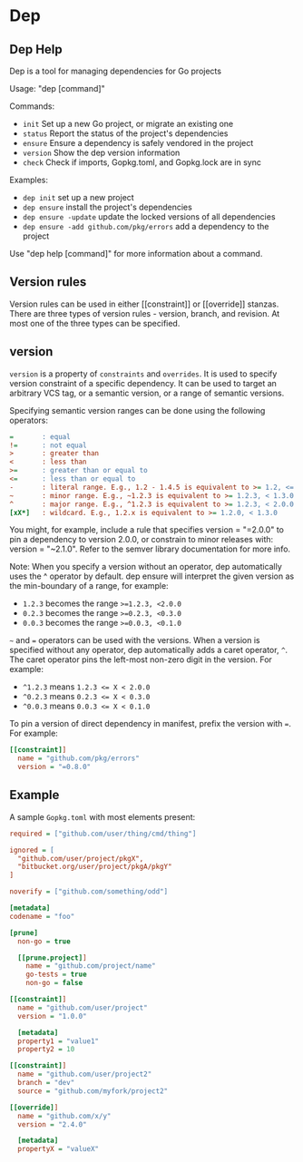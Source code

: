 # Dep

## Dep Help

Dep is a tool for managing dependencies for Go projects

Usage: "dep [command]"

Commands:

- `init`     Set up a new Go project, or migrate an existing one
- `status`   Report the status of the project's dependencies
- `ensure`   Ensure a dependency is safely vendored in the project
- `version`  Show the dep version information
- `check`    Check if imports, Gopkg.toml, and Gopkg.lock are in sync

Examples:

- `dep init`                               set up a new project
- `dep ensure`                             install the project's dependencies
- `dep ensure -update`                     update the locked versions of all dependencies
- `dep ensure -add github.com/pkg/errors`  add a dependency to the project

Use "dep help [command]" for more information about a command.

## Version rules

Version rules can be used in either [[constraint]] or [[override]] stanzas. There are three types of version rules - version, branch, and revision. At most one of the three types can be specified.

## version

`version` is a property of `constraints` and `overrides`. It is used to specify version constraint of a specific dependency. It can be used to target an arbitrary VCS tag, or a semantic version, or a range of semantic versions.

Specifying semantic version ranges can be done using the following operators:

```ini
=       : equal
!=      : not equal
>       : greater than
<       : less than
>=      : greater than or equal to
<=      : less than or equal to
-       : literal range. E.g., 1.2 - 1.4.5 is equivalent to >= 1.2, <= 1.4.5
~       : minor range. E.g., ~1.2.3 is equivalent to >= 1.2.3, < 1.3.0
^       : major range. E.g., ^1.2.3 is equivalent to >= 1.2.3, < 2.0.0
[xX*]   : wildcard. E.g., 1.2.x is equivalent to >= 1.2.0, < 1.3.0
```

You might, for example, include a rule that specifies version = "=2.0.0" to pin a dependency to version 2.0.0, or constrain to minor releases with: version = "~2.1.0". Refer to the semver library documentation for more info.

Note: When you specify a version without an operator, dep automatically uses the ^ operator by default. dep ensure will interpret the given version as the min-boundary of a range, for example:

- `1.2.3` becomes the range `>=1.2.3, <2.0.0`
- `0.2.3` becomes the range `>=0.2.3, <0.3.0`
- `0.0.3` becomes the range `>=0.0.3, <0.1.0`

`~` and `=` operators can be used with the versions. When a version is specified without any operator, dep automatically adds a caret operator, `^`. The caret operator pins the left-most non-zero digit in the version. For example:

- `^1.2.3` means `1.2.3 <= X < 2.0.0`
- `^0.2.3` means `0.2.3 <= X < 0.3.0`
- `^0.0.3` means `0.0.3 <= X < 0.1.0`

To pin a version of direct dependency in manifest, prefix the version with `=`. For example:

```ini
[[constraint]]
  name = "github.com/pkg/errors"
  version = "=0.8.0"
```

## Example

A sample `Gopkg.toml` with most elements present:

```ini
required = ["github.com/user/thing/cmd/thing"]

ignored = [
  "github.com/user/project/pkgX",
  "bitbucket.org/user/project/pkgA/pkgY"
]

noverify = ["github.com/something/odd"]

[metadata]
codename = "foo"

[prune]
  non-go = true

  [[prune.project]]
    name = "github.com/project/name"
    go-tests = true
    non-go = false

[[constraint]]
  name = "github.com/user/project"
  version = "1.0.0"

  [metadata]
  property1 = "value1"
  property2 = 10

[[constraint]]
  name = "github.com/user/project2"
  branch = "dev"
  source = "github.com/myfork/project2"

[[override]]
  name = "github.com/x/y"
  version = "2.4.0"

  [metadata]
  propertyX = "valueX"
```
